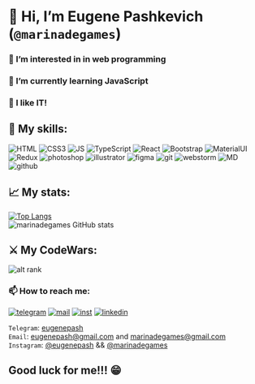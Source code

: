 # 👋 Hi, I’m Eugene Pashkevich (`@marinadegames`) #  
### 👀 I’m interested in in web programming ###
### 🌱 I’m currently learning JavaScript ###  
### 💞️ I like IT!  

## 🦾 My skills:  
<div align="left">
<img src="https://img.shields.io/badge/HTML5-E34F26?style=for-the-badge&logo=html5&logoColor=white" alt="HTML">
<img alt="CSS3" src="https://img.shields.io/badge/CSS3-1572B6?style=for-the-badge&logo=css3&logoColor=white">
<img alt="JS" src="https://img.shields.io/badge/JavaScript-F7DF1E?style=for-the-badge&logo=javascript&logoColor=black">
<img alt="TypeScript" src="https://img.shields.io/badge/TypeScript-007ACC?style=for-the-badge&logo=typescript&logoColor=white">
<img alt="React" src="https://img.shields.io/badge/react-%2320232a.svg?style=for-the-badge&logo=react&logoColor=%2361DAFB">
<img alt="Bootstrap" src="https://img.shields.io/badge/Bootstrap-563D7C?style=for-the-badge&logo=bootstrap&logoColor=white">
<img alt="MaterialUI" src="https://img.shields.io/badge/MUI-%230081CB.svg?style=for-the-badge&logo=material-ui&logoColor=white">
<img alt="Redux" src="https://img.shields.io/badge/Redux-593D88?style=for-the-badge&logo=redux&logoColor=white">
<img alt="photoshop" src="https://img.shields.io/badge/adobephotoshop-%2331A8FF.svg?style=for-the-badge&logo=adobephotoshop&logoColor=white">
<img alt="illustrator" src="https://img.shields.io/badge/adobeillustrator-%23FF9A00.svg?style=for-the-badge&logo=adobeillustrator&logoColor=white">
<img alt="figma" src="https://img.shields.io/badge/figma-%23F24E1E.svg?style=for-the-badge&logo=figma&logoColor=white">
<img alt="git" src="https://img.shields.io/badge/git-%23F05033.svg?style=for-the-badge&logo=git&logoColor=white">
<img alt="webstorm" src="https://img.shields.io/badge/webstorm-143?style=for-the-badge&logo=webstorm&logoColor=white&color=black">
<img alt="MD" src="https://img.shields.io/badge/Markdown-000000?style=for-the-badge&logo=markdown&logoColor=white">
<img alt="github" src="https://img.shields.io/badge/github-%23121011.svg?style=for-the-badge&logo=github&logoColor=white">
</div>  

## 📈 My stats: ##
[![Top Langs](https://github-readme-stats.vercel.app/api/top-langs/?username=marinadegames&layout=compact&theme=dracula)](https://github.com/marinadegames/github-readme-stats)  
![marinadegames GitHub stats](https://github-readme-stats.vercel.app/api?username=marinadegames&show_icons=true&theme=dracula)  

## ⚔️ My CodeWars: ##
![alt rank](https://www.codewars.com/users/eugenepash/badges/large)

### 📫 How to reach me: ###
[<img src="https://img.shields.io/badge/Telegram-2CA5E0?style=for-the-badge&logo=telegram&logoColor=white" alt='telegram'/>](https://t.me/eugenepash)
[<img src='https://img.shields.io/badge/Gmail-D14836?style=for-the-badge&logo=gmail&logoColor=white' alt='mail'/>](eugenepash@gmail.com)
[<img alt="inst" src="https://img.shields.io/badge/Instagram-E4405F?style=for-the-badge&logo=instagram&logoColor=white" />](https://www.instagram.com/eugenepash/)
[<img alt="linkedin" src="https://img.shields.io/badge/LinkedIn-0077B5?style=for-the-badge&logo=linkedin&logoColor=white" />](https://www.linkedin.com/in/eugene-pashkevich-9582b122a)

`Telegram`: [eugenepash](https://t.me/eugenepash)  
`Email`: <eugenepash@gmail.com> and <marinadegames@gmail.com>  
`Instagram`: [@eugenepash](https://instagram.com/eugenepash) && [@marinadegames](https://instagram.com/marinadegames)

## Good luck for me!!! 😁 ##

